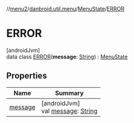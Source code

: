 //[menu2](../../../../index.md)/[danbroid.util.menu](../../index.md)/[MenuState](../index.md)/[ERROR](index.md)

# ERROR

[androidJvm]\
data class [ERROR](index.md)(**message**: [String](https://kotlinlang.org/api/latest/jvm/stdlib/kotlin/-string/index.html)) : [MenuState](../index.md)

## Properties

| Name | Summary |
|---|---|
| [message](message.md) | [androidJvm]<br>val [message](message.md): [String](https://kotlinlang.org/api/latest/jvm/stdlib/kotlin/-string/index.html) |
